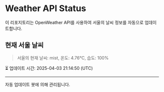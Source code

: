 
# Weather API Status

이 리포지토리는 OpenWeather API를 사용하여 서울의 날씨 정보를 자동으로 업데이트합니다.

## 현재 서울 날씨
> 서울의 현재 날씨: mist, 온도: 4.76°C, 습도: 100%

⏳ 업데이트 시간: 2025-04-03 21:14:50 (UTC)

---
자동 업데이트 봇에 의해 관리됩니다.
